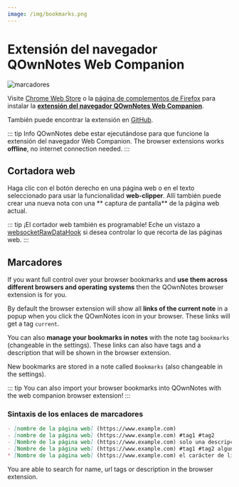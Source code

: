 ```yaml
---
image: /img/bookmarks.png
---
```


# Extensión del navegador QOwnNotes Web Companion

![marcadores](/img/bookmarks.png)

Visite [Chrome Web Store](https://chrome.google.com/webstore/detail/qownnotes-web-companion/pkgkfnampapjbopomdpnkckbjdnpkbkp) o la [página de complementos de Firefox](https://addons.mozilla.org/firefox/addon/qownnotes-web-companion) para instalar la [**extensión del navegador QOwnNotes Web Companion**](https://github.com/qownnotes/web-companion/).

También puede encontrar la extensión en [GitHub](https://github.com/qownnotes/web-companion/).

::: tip Info
QOwnNotes debe estar ejecutándose para que funcione la extensión del navegador Web Companion. The browser extensions works **offline**, no internet connection needed.
:::

## Cortadora web

Haga clic con el botón derecho en una página web o en el texto seleccionado para usar la funcionalidad **web-clipper**. Allí también puede crear una nueva nota con una ** captura de pantalla** de la página web actual.

::: tip
¡El cortador web también es programable! Eche un vistazo a [websocketRawDataHook](../scripting/hooks.md#websocketrawdatahook) si desea controlar lo que recorta de las páginas web.
:::

## Marcadores

If you want full control over your browser bookmarks and **use them across different browsers and operating systems** then the QOwnNotes browser extension is for you.

By default the browser extension will show all **links of the current note** in a popup when you click the QOwnNotes icon in your browser. These links will get a tag `current`.

You can also **manage your bookmarks in notes** with the note tag `bookmarks` (changeable in the settings). These links can also have tags and a description that will be shown in the browser extension.

New bookmarks are stored in a note called `Bookmarks` (also changeable in the settings).

::: tip
You can also import your browser bookmarks into QOwnNotes with the web companion browser extension!
:::

### Sintaxis de los enlaces de marcadores

```markdown
- [nombre de la página web] (https://www.example.com)
- [nombre de la página web] (https://www.example.com) #tag1 #tag2
- [Nombre de la página web] (https://www.example.com) solo una descripción
- [Nombre de la página web] (https://www.example.com) #tag1 #tag2 alguna descripción y etiquetas
* [Nombre de la página web] (https://www.example.com) el carácter de lista alternativo también funciona
```

You are able to search for name, url tags or description in the browser extension.
